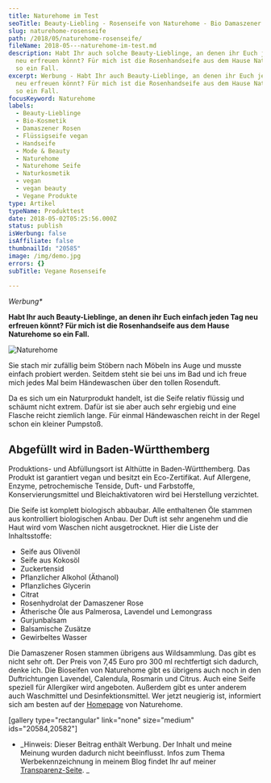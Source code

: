 ```yaml
---
title: Naturehome im Test
seoTitle: Beauty-Liebling - Rosenseife von Naturehome - Bio Damaszener Rosen
slug: naturehome-rosenseife
path: /2018/05/naturehome-rosenseife/
fileName: 2018-05---naturehome-im-test.md
description: Habt Ihr auch solche Beauty-Lieblinge, an denen ihr Euch jeden Tag
  neu erfreuen könnt? Für mich ist die Rosenhandseife aus dem Hause Naturehome
  so ein Fall.
excerpt: Werbung - Habt Ihr auch Beauty-Lieblinge, an denen ihr Euch jeden Tag
  neu erfreuen könnt? Für mich ist die Rosenhandseife aus dem Hause Naturehome
  so ein Fall.
focusKeyword: Naturehome
labels:
  - Beauty-Lieblinge
  - Bio-Kosmetik
  - Damaszener Rosen
  - Flüssigseife vegan
  - Handseife
  - Mode & Beauty
  - Naturehome
  - Naturehome Seife
  - Naturkosmetik
  - vegan
  - vegan beauty
  - Vegane Produkte
type: Artikel
typeName: Produkttest
date: 2018-05-02T05:25:56.000Z
status: publish
isWerbung: false
isAffiliate: false
thumbnailId: "20585"
image: /img/demo.jpg
errors: {}
subTitle: Vegane Rosenseife
  
---
```


_Werbung\*_

**Habt Ihr auch Beauty-Lieblinge, an denen ihr Euch einfach jeden Tag neu
erfreuen könnt? Für mich ist die Rosenhandseife aus dem Hause Naturehome so ein
Fall.**

![Naturehome](http://cardamonchai.com/wp-content/uploads/2018/04/41666614251_043e29b342_z-400x533.jpg)

Sie stach mir zufällig beim Stöbern nach Möbeln ins Auge und musste einfach
probiert werden. Seitdem steht sie bei uns im Bad und ich freue mich jedes Mal
beim Händewaschen über den tollen Rosenduft.

Da es sich um ein Naturprodukt handelt, ist die Seife relativ flüssig und
schäumt nicht extrem. Dafür ist sie aber auch sehr ergiebig und eine Flasche
reicht ziemlich lange. Für einmal Händewaschen reicht in der Regel schon ein
kleiner Pumpstoß.

## Abgefüllt wird in Baden-Württhemberg

Produktions- und Abfüllungsort ist Althütte in Baden-Württhemberg. Das Produkt
ist garantiert vegan und besitzt ein Eco-Zertifikat. Auf Allergene, Enzyme,
petrochemische Tenside, Duft- und Farbstoffe, Konservierungsmittel und
Bleichaktivatoren wird bei Herstellung verzichtet.

Die Seife ist komplett biologisch abbaubar. Alle enthaltenen Öle stammen aus
kontrolliert biologischen Anbau. Der Duft ist sehr angenehm und die Haut wird
vom Waschen nicht ausgetrocknet. Hier die Liste der Inhaltsstoffe:

- Seife aus Olivenöl
- Seife aus Kokosöl
- Zuckertensid
- Pflanzlicher Alkohol (Äthanol)
- Pflanzliches Glycerin
- Citrat
- Rosenhydrolat der Damaszener Rose
- Ätherische Öle aus Palmerosa, Lavendel und Lemongrass
- Gurjunbalsam
- Balsamische Zusätze
- Gewirbeltes Wasser

Die Damaszener Rosen stammen übrigens aus Wildsammlung. Das gibt es nicht sehr
oft. Der Preis von 7,45 Euro pro 300 ml rechtfertigt sich dadurch, denke ich.
Die Bioseifen von Naturehome gibt es übrigens auch noch in den Duftrichtungen
Lavendel, Calendula, Rosmarin und Citrus. Auch eine Seife speziell für
Allergiker wird angeboten. Außerdem gibt es unter anderem auch Waschmittel und
Desinfektionsmittel. Wer jetzt neugierig ist, informiert sich am besten auf der
[Homepage](https://www.naturehome.com/de/advancedsearch/result/?q=seife) von
Naturehome.

[gallery type="rectangular" link="none" size="medium" ids="20584,20582"]

- _Hinweis: Dieser Beitrag enthält Werbung. Der Inhalt und meine Meinung wurden
  dadurch nicht beeinflusst. Infos zum Thema Werbekennzeichnung in meinem Blog
  findet Ihr auf meiner [Transparenz-Seite](/werbung/). _

  